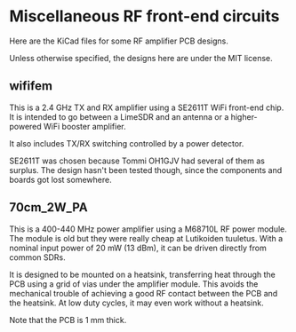 # Miscellaneous RF front-end circuits
Here are the KiCad files for some RF amplifier PCB designs.

Unless otherwise specified, the designs here are under the MIT license.

## wififem
This is a 2.4 GHz TX and RX amplifier using a SE2611T WiFi front-end chip.
It is intended to go between a LimeSDR and an antenna or a higher-powered
WiFi booster amplifier.

It also includes TX/RX switching controlled by a power detector.

SE2611T was chosen because Tommi OH1GJV had several of them as surplus.
The design hasn't been tested though, since the components and boards got lost
somewhere.

## 70cm\_2W\_PA
This is a 400-440 MHz power amplifier using a M68710L RF power module.
The module is old but they were really cheap at Lutikoiden tuuletus.
With a nominal input power of 20 mW (13 dBm), it can be driven directly
from common SDRs.

It is designed to be mounted on a heatsink, transferring heat through the PCB
using a grid of vias under the amplifier module. This avoids the mechanical
trouble of achieving a good RF contact between the PCB and the heatsink.
At low duty cycles, it may even work without a heatsink.

Note that the PCB is 1 mm thick.
